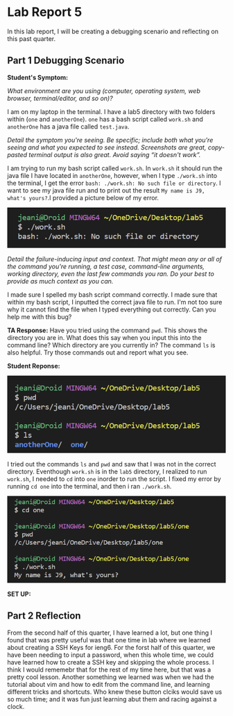 # **Lab Report 5**
In this lab report, I will be creating a debugging scenario and reflecting on this past quarter.

## **Part 1** Debugging Scenario
**Student's Symptom:** 

*What environment are you using (computer, operating system, web browser, terminal/editor, and so on)?*

I am on my laptop in the terminal. I have a lab5 directory with two folders within (`one` and `anotherOne`). `one` has a bash script called `work.sh` and `anotherOne` has a java file called `test.java`.

*Detail the symptom you're seeing. Be specific; include both what you're seeing and what you expected to see instead. Screenshots are great, copy-pasted terminal output is also great. Avoid saying “it doesn't work”.*

I am trying to run my bash script called `work.sh`. In `work.sh` it should run the java file I have located in `anotherOne`, however, when I type `./work.sh` into the terminal, I get the error `bash: ./work.sh: No such file or directory`. I want to see my java file run and to print out the result `My name is J9, what's yours?`.I provided a picture below of my error.

![Image](bug.png)

*Detail the failure-inducing input and context. That might mean any or all of the command you're running, a test case, command-line arguments, working directory, even the last few commands you ran. Do your best to provide as much context as you can.*

I made sure I spelled my bash script command correctly. I made sure that within my bash script, I inputted the correct java file to run. I'm not too sure why it cannot find the file when I typed everything out correctly. Can you help me with this bug?

**TA Response:**
Have you tried using the command `pwd`. This shows the directory you are in. What does this say when you input this into the command line? Which directory are you currently in? The command `ls` is also helpful. Try those commands out and report what you see.

**Student Reponse:**

![Image](tryAgaib.png)

I tried out the commands `ls` and `pwd` and saw that I was not in the correct directory. Eventhough `work.sh` is in the `lab5` directory, I realized to run `work.sh`, I needed to `cd` into `one` inorder to run the script. I fixed my error by running `cd one` into the terminal, and then i ran `./work.sh`.

![Image](yay.png)

**SET UP:**



## **Part 2** Reflection
From the second half of this quarter, I have learned a lot, but one thing I found that was pretty useful was that one time in lab where we learned about creating a SSH Keys for ieng6. For the forst half of this quarter, we have been needing to input a password, when this whole time, we could have learned how to create a SSH key and skipping the whole process. I think I would rememebr that for the rest of my time here, but that was a pretty cool lesson. Another something we learned was when we had the tutorial about vim and how to edit from the command line, and learning different tricks and shortcuts. Who knew these button clciks would save us so much time; and it was fun just learning abut them and racing against a clock.

